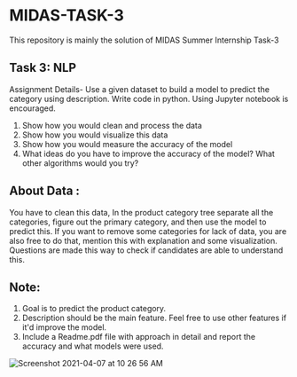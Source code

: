 # MIDAS-TASK-3
This repository is mainly the solution of MIDAS Summer Internship Task-3
## Task 3: NLP
Assignment Details-
Use a given dataset to build a model to predict the category using description. Write code in python. Using Jupyter notebook is encouraged. 

  1) Show how you would clean and process the data
  2) Show how you would visualize this data
  3) Show how you would measure the accuracy of the model
  4) What ideas do you have to improve the accuracy of the model? What other algorithms would you try?

## About Data : 
You have to clean this data, In the product category tree separate all the categories, figure out the primary category, and then use the model to predict this.
If you want to remove some categories for lack of data, you are also free to do that, mention this with explanation and some visualization.
Questions are made this way to check if candidates are able to understand this.

## Note: 
1) Goal is to predict the product category.
2) Description should be the main feature. Feel free to use other features if it'd improve the model.
3) Include a Readme.pdf file with approach in detail and report the accuracy and what models were used.


![Screenshot 2021-04-07 at 10 26 56 AM](https://user-images.githubusercontent.com/41789975/113812475-ca95df00-978b-11eb-8f0c-a96569bd61d9.png)

